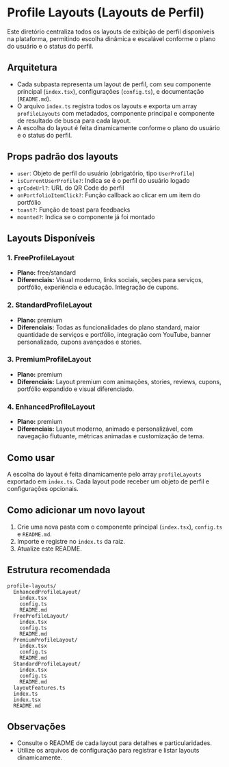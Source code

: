 # Profile Layouts (Layouts de Perfil)

Este diretório centraliza todos os layouts de exibição de perfil disponíveis na plataforma, permitindo escolha dinâmica e escalável conforme o plano do usuário e o status do perfil.

## Arquitetura
- Cada subpasta representa um layout de perfil, com seu componente principal (`index.tsx`), configurações (`config.ts`), e documentação (`README.md`).
- O arquivo `index.ts` registra todos os layouts e exporta um array `profileLayouts` com metadados, componente principal e componente de resultado de busca para cada layout.
- A escolha do layout é feita dinamicamente conforme o plano do usuário e o status do perfil.

## Props padrão dos layouts
- `user`: Objeto de perfil do usuário (obrigatório, tipo `UserProfile`)
- `isCurrentUserProfile?`: Indica se é o perfil do usuário logado
- `qrCodeUrl?`: URL do QR Code do perfil
- `onPortfolioItemClick?`: Função callback ao clicar em um item do portfólio
- `toast?`: Função de toast para feedbacks
- `mounted?`: Indica se o componente já foi montado

## Layouts Disponíveis

### 1. FreeProfileLayout
- **Plano:** free/standard
- **Diferenciais:** Visual moderno, links sociais, seções para serviços, portfólio, experiência e educação. Integração de cupons.

### 2. StandardProfileLayout
- **Plano:** premium
- **Diferenciais:** Todas as funcionalidades do plano standard, maior quantidade de serviços e portfólio, integração com YouTube, banner personalizado, cupons avançados e stories.

### 3. PremiumProfileLayout
- **Plano:** premium
- **Diferenciais:** Layout premium com animações, stories, reviews, cupons, portfólio expandido e visual diferenciado.

### 4. EnhancedProfileLayout
- **Plano:** premium
- **Diferenciais:** Layout moderno, animado e personalizável, com navegação flutuante, métricas animadas e customização de tema.

## Como usar
A escolha do layout é feita dinamicamente pelo array `profileLayouts` exportado em `index.ts`. Cada layout pode receber um objeto de perfil e configurações opcionais.

## Como adicionar um novo layout
1. Crie uma nova pasta com o componente principal (`index.tsx`), `config.ts` e `README.md`.
2. Importe e registre no `index.ts` da raiz.
3. Atualize este README.

## Estrutura recomendada
```
profile-layouts/
  EnhancedProfileLayout/
    index.tsx
    config.ts
    README.md
  FreeProfileLayout/
    index.tsx
    config.ts
    README.md
  PremiumProfileLayout/
    index.tsx
    config.ts
    README.md
  StandardProfileLayout/
    index.tsx
    config.ts
    README.md
  layoutFeatures.ts
  index.ts
  index.tsx
  README.md
```

## Observações
- Consulte o README de cada layout para detalhes e particularidades.
- Utilize os arquivos de configuração para registrar e listar layouts dinamicamente. 